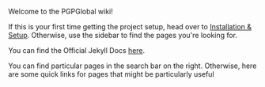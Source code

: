 Welcome to the PGPGlobal wiki!

If this is your first time getting the project setup, head over to [Installation & Setup](Installation-&-Setup.md). Otherwise, use the sidebar to find the pages you're looking for.

You can find the Official Jekyll Docs [here](https://jekyllrb.com/docs/).

You can find particular pages in the search bar on the right. Otherwise, here are some quick links for pages that might be particularly useful

